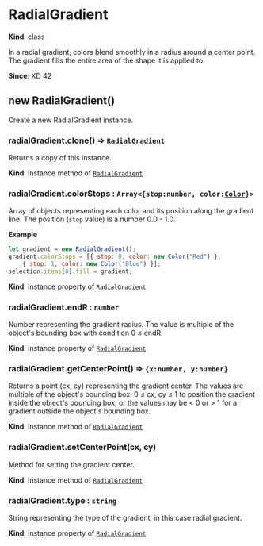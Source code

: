 # RadialGradient

**Kind**: class

In a radial gradient, colors blend smoothly in a radius around a center point. The gradient fills the entire area of the shape it is applied to.

**Since**: XD 42

## new RadialGradient()

Create a new RadialGradient instance.

### radialGradient.clone() ⇒ `RadialGradient`

Returns a copy of this instance.

**Kind**: instance method of [`RadialGradient`](#RadialGradient)

### radialGradient.colorStops : `Array<{stop:number, color:`[`Color`](/develop/reference/Color)`}>`

Array of objects representing each color and its position along the gradient line. The position (`stop` value) is a number 0.0 - 1.0.

**Example**
```js
let gradient = new RadialGradient();
gradient.colorStops = [{ stop: 0, color: new Color("Red") },
    { stop: 1, color: new Color("Blue") }];
selection.items[0].fill = gradient;
```

**Kind**: instance property of [`RadialGradient`](#RadialGradient)

### radialGradient.endR : `number`

Number representing the gradient radius. The value is multiple of the object's bounding box with condition 0 ≤ endR.

**Kind**: instance property of [`RadialGradient`](#RadialGradient)

### radialGradient.getCenterPoint() ⇒ `{x:number, y:number}`

Returns a point (cx, cy) representing the gradient center. The values are multiple of the object's bounding box: 0 ≤ cx, cy ≤ 1 to position
the gradient inside the object's bounding box, or the values may be < 0 or > 1 for a gradient outside the object's bounding box.

**Kind**: instance method of [`RadialGradient`](#RadialGradient)

### radialGradient.setCenterPoint(cx, cy)

Method for setting the gradient center.

**Kind**: instance method of [`RadialGradient`](#RadialGradient)

### radialGradient.type : `string`

String representing the type of the gradient, in this case radial gradient.

**Kind**: instance property of [`RadialGradient`](#RadialGradient)
